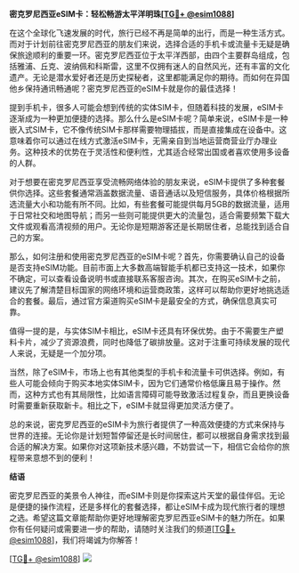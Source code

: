 **密克罗尼西亚eSIM卡：轻松畅游太平洋明珠[[TG💪+ @esim1088](https://t.me/s/esim1088)]**

在这个全球化飞速发展的时代，旅行已经不再是简单的出行，而是一种生活方式。而对于计划前往密克罗尼西亚的朋友们来说，选择合适的手机卡或流量卡无疑是确保旅途顺利的重要一环。密克罗尼西亚位于太平洋西部，由四个主要群岛组成，包括雅浦、丘克、波纳佩和科斯雷，这里不仅拥有迷人的自然风光，还有丰富的文化遗产。无论是潜水爱好者还是历史探秘者，这里都能满足你的期待。而如何在异国他乡保持通讯畅通呢？密克罗尼西亚的eSIM卡就是你的最佳选择！

提到手机卡，很多人可能会想到传统的实体SIM卡，但随着科技的发展，eSIM卡逐渐成为一种更加便捷的选择。那么什么是eSIM卡呢？简单来说，eSIM卡是一种嵌入式SIM卡，它不像传统SIM卡那样需要物理插拔，而是直接集成在设备中。这意味着你可以通过在线方式激活eSIM卡，无需亲自到当地运营商营业厅办理业务。这种技术的优势在于灵活性和便利性，尤其适合经常出国或者喜欢使用多设备的人群。

对于想要在密克罗尼西亚享受流畅网络体验的朋友来说，eSIM卡提供了多种套餐供你选择。这些套餐通常涵盖数据流量、语音通话以及短信服务，具体价格根据所选流量大小和功能有所不同。比如，有些套餐可能提供每月5GB的数据流量，适用于日常社交和地图导航；而另一些则可能提供更大的流量包，适合需要频繁下载大文件或观看高清视频的用户。无论你是短期游客还是长期居住者，总能找到适合自己的方案。

那么，如何注册和使用密克罗尼西亚的eSIM卡呢？首先，你需要确认自己的设备是否支持eSIM功能。目前市面上大多数高端智能手机都已支持这一技术，如果你不确定，可以查看设备说明书或直接联系客服咨询。其次，在购买eSIM卡之前，建议先了解清楚目标国家的网络环境和运营商政策，这样可以帮助你更好地挑选适合的套餐。最后，通过官方渠道购买eSIM卡是最安全的方式，确保信息真实可靠。

值得一提的是，与实体SIM卡相比，eSIM卡还具有环保优势。由于不需要生产塑料卡片，减少了资源浪费，同时也降低了碳排放量。这对于注重可持续发展的现代人来说，无疑是一个加分项。

当然，除了eSIM卡，市场上也有其他类型的手机卡和流量卡可供选择。例如，有些人可能会倾向于购买本地实体SIM卡，因为它们通常价格低廉且易于操作。然而，这种方式也有其局限性，比如语言障碍可能导致激活过程复杂，而且更换设备时需要重新获取新卡。相比之下，eSIM卡就显得更加灵活方便了。

总的来说，密克罗尼西亚的eSIM卡为旅行者提供了一种高效便捷的方式来保持与世界的连接。无论你是计划短暂停留还是长时间居住，都可以根据自身需求找到最合适的解决方案。如果你对这项新技术感兴趣，不妨尝试一下，相信它会给你的旅程带来意想不到的便利！

**结语**

密克罗尼西亚的美景令人神往，而eSIM卡则是你探索这片天堂的最佳伴侣。无论是便捷的操作流程，还是多样化的套餐选择，都让eSIM卡成为现代旅行者的理想之选。希望这篇文章能帮助你更好地理解密克罗尼西亚eSIM卡的魅力所在。如果你有任何疑问或需要进一步的帮助，请随时关注我们的频道[[TG💪+ @esim1088](https://t.me/s/esim1088)]，我们将竭诚为你解答！

[[TG💪+ @esim1088](https://t.me/s/esim1088)] ![](https://i.postimg.cc/4NQfJmqS/Snipaste-2025-05-13-00-14-12.png)